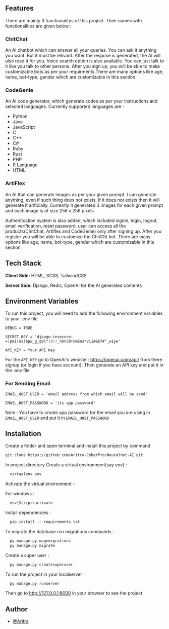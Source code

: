 ## Features
There are mainly 3 functionalitys of this project. Their names with functionalities are given below :

### ChitChat
An AI chatbot which can answer all your queries. You can ask it anything you want. But it must be relivant. After the respose is generated, the AI will also read it for you. Voice search option is also available. You can just talk to it like you talk to other persons. After you sign up, you will be able to make customizable bots as per your requirments.There are many options like age, name, bot-type, gender which are customizable in this section.

### CodeGenie
An AI code generator, which generate codes as per your instructions and selected languages. 
Currently supported languages are - 
- Python
- Java
- JavaScript
- C 
- C++
- C#
- Ruby
- Rust
- PHP
- R Language
- HTML

### ArtiFlex
An AI that can generate images as per your given prompt. I can generate anything, even if such thing does not exists. If it does not exists then it will generate it arificially.
Currently it generated 3 images for each given prompt and each image is of size 256 x 256 pixels

Authentication system is also added, which included signin, login, logout, email verification, reset password. user can access all the products(ChitChat, Artiflex and CodeGenie) only after signing up. After you register you will be able to customize the ChitCht bot. There are many options like age, name, bot-type, gender which are customizable in this section

## Tech Stack

**Client Side:** HTML, SCSS, TailwindCSS

**Server Side:** Django, Redis, OpenAi for the AI generated contents


## Environment Variables

To run this project, you will need to add the following environment variables to your .env file

`DEBUG = TRUE`

`SECRET_KEY = 'django-insecure-=)pmi!os!bpw_g_qbl*!3-!_%hn30(nm6na*vi1#&@7#^_w1ye'`

`API_KEY = Your API Key`

For the `API_KEY` go to OpenAi's webiste : https://openai.com/api/  from there signup (or login if you have account). Then generate an API key and put it in the .env file

### For Sending Email

`EMAIL_HOST_USER = 'email address from which email will be send'`

`EMAIL_HOST_PASSWORD = 'its app password'`

Note : You have to create app password for the email you are using in `EMAIL_HOST_USER` and put it in `EMAIL_HOST_PASSWORD`


## Installation

Create a folder and open terminal and install this project by
command 
```bash
git clone https://github.com/Aritra-CyberPro/Neuralnet-AI.git

```

In project directory Create a virtual environment(say env) :

```bash
  virtualenv env

```
Activate the virtual environment -

For windows :
```bash
  env\Script\activate

```
Install dependencies :
```bash
  pip install -r requirements.txt

```
To migrate the database run migrations commands :
```bash
  py manage.py magemigrations
  py manage.py migrate

```

Create a super user :
```bash
  py manage.py createsuperuser

```

To run the project in your localserver :
```bash
  py manage.py runserver

```
Then go to http://127.0.0.1:8000 in your browser to see the project

## Author

- [@Aritra](https://github.com/Aritra-CyberPro)

